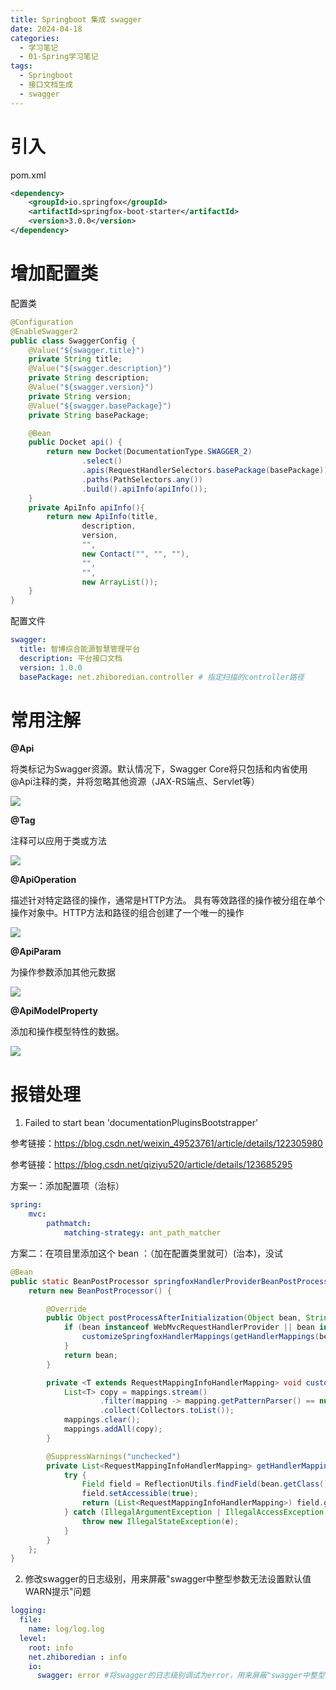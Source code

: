```yaml
---
title: Springboot 集成 swagger
date: 2024-04-18
categories:
  - 学习笔记
  - 01-Spring学习笔记
tags:
  - Springboot
  - 接口文档生成
  - swagger
---
```






# 引入

pom.xml

```xml
<dependency>
    <groupId>io.springfox</groupId>
    <artifactId>springfox-boot-starter</artifactId>
    <version>3.0.0</version>
</dependency>
```

# 增加配置类

配置类

```java
@Configuration
@EnableSwagger2
public class SwaggerConfig {
    @Value("${swagger.title}")
    private String title;
    @Value("${swagger.description}")
    private String description;
    @Value("${swagger.version}")
    private String version;
    @Value("${swagger.basePackage}")
    private String basePackage;

    @Bean
    public Docket api() {
        return new Docket(DocumentationType.SWAGGER_2)
                .select()
                .apis(RequestHandlerSelectors.basePackage(basePackage)) // 指定扫描的controller路径
                .paths(PathSelectors.any())
                .build().apiInfo(apiInfo());
    }
    private ApiInfo apiInfo(){
        return new ApiInfo(title,
                description,
                version,
                "",
                new Contact("", "", ""),
                "",
                "",
                new ArrayList());
    }
}
```

配置文件

```yml
swagger:
  title: 智博综合能源智慧管理平台
  description: 平台接口文档
  version: 1.0.0
  basePackage: net.zhiboredian.controller # 指定扫描的controller路径
```

# 常用注解

**@Api**

将类标记为Swagger资源。默认情况下，Swagger Core将只包括和内省使用@Api注释的类，并将忽略其他资源（JAX-RS端点、Servlet等）

![](https://cdn.jsdelivr.net/gh/hfshaobing/picx-images-hosting@master/Snipaste_2024-04-25_09-30-47.1acl5wosz9r4.webp)

**@Tag**

注释可以应用于类或方法

![](https://cdn.jsdelivr.net/gh/hfshaobing/picx-images-hosting@master/Snipaste_2024-04-25_09-31-06.imy7z9duuqg.webp)

**@ApiOperation**

描述针对特定路径的操作，通常是HTTP方法。
具有等效路径的操作被分组在单个操作对象中。HTTP方法和路径的组合创建了一个唯一的操作

![](https://cdn.jsdelivr.net/gh/hfshaobing/picx-images-hosting@master/Snipaste_2024-04-25_09-36-33.1044vq08xkfk.webp)

**@ApiParam**

为操作参数添加其他元数据

![](https://cdn.jsdelivr.net/gh/hfshaobing/picx-images-hosting@master/Snipaste_2024-04-25_09-38-40.1fxy30ztvxi8.webp)

**@ApiModelProperty**

添加和操作模型特性的数据。

![](https://cdn.jsdelivr.net/gh/hfshaobing/picx-images-hosting@master/Snipaste_2024-04-25_09-40-14.6a9cpp1oz9s0.webp)

# 报错处理

1.  Failed to start bean 'documentationPluginsBootstrapper'

参考链接：https://blog.csdn.net/weixin_49523761/article/details/122305980

参考链接：https://blog.csdn.net/qiziyu520/article/details/123685295

方案一：添加配置项（治标）

```yml
spring:
	mvc:
    	pathmatch:
      		matching-strategy: ant_path_matcher
```

方案二：在项目里添加这个 bean ：（加在配置类里就可）(治本)，没试

```java
@Bean
public static BeanPostProcessor springfoxHandlerProviderBeanPostProcessor() {
    return new BeanPostProcessor() {

        @Override
        public Object postProcessAfterInitialization(Object bean, String beanName) throws BeansException {
            if (bean instanceof WebMvcRequestHandlerProvider || bean instanceof WebFluxRequestHandlerProvider) {
                customizeSpringfoxHandlerMappings(getHandlerMappings(bean));
            }
            return bean;
        }

        private <T extends RequestMappingInfoHandlerMapping> void customizeSpringfoxHandlerMappings(List<T> mappings) {
            List<T> copy = mappings.stream()
                    .filter(mapping -> mapping.getPatternParser() == null)
                    .collect(Collectors.toList());
            mappings.clear();
            mappings.addAll(copy);
        }

        @SuppressWarnings("unchecked")
        private List<RequestMappingInfoHandlerMapping> getHandlerMappings(Object bean) {
            try {
                Field field = ReflectionUtils.findField(bean.getClass(), "handlerMappings");
                field.setAccessible(true);
                return (List<RequestMappingInfoHandlerMapping>) field.get(bean);
            } catch (IllegalArgumentException | IllegalAccessException e) {
                throw new IllegalStateException(e);
            }
        }
    };
}
```

2. 修改swagger的日志级别，用来屏蔽"swagger中整型参数无法设置默认值WARN提示"问题

```yml
logging:
  file:
    name: log/log.log
  level:
    root: info
    net.zhiboredian : info
    io:
      swagger: error #将swagger的日志级别调试为error，用来屏蔽"swagger中整型参数无法设置默认值WARN提示"问题
```

